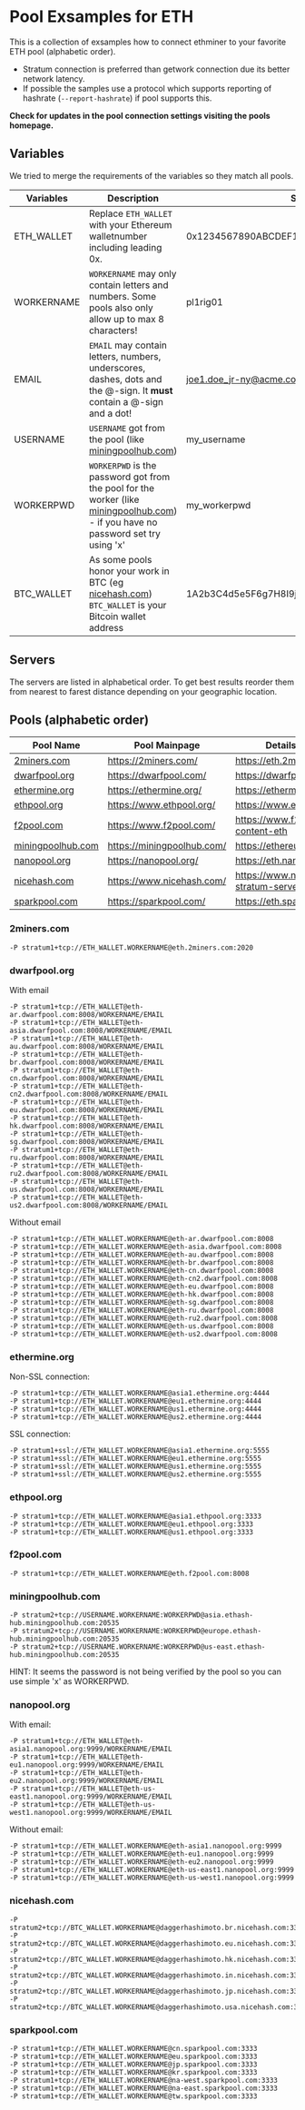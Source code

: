 # Pool Exsamples for ETH
This is a collection of exsamples how to connect ethminer to your favorite ETH pool (alphabetic order).

* Stratum connection is preferred than getwork connection due its better network latency.
* If possible the samples use a protocol which supports reporting of hashrate (`--report-hashrate`) if pool supports this.

**Check for updates in the pool connection settings visiting the pools homepage.**

## Variables

We tried to merge the requirements of the variables so they match all pools.

| Variables  | Description                                                                                                                                               | Sample |
| ---------- | --------------------------------------------------------------------------------------------------------------------------------------------------------- | ---------------------------------------- |
| ETH_WALLET | Replace `ETH_WALLET` with your Ethereum walletnumber including leading 0x.                                                                                | 0x1234567890ABCDEF1234567890abcdef12345678 |
| WORKERNAME | `WORKERNAME` may only contain letters and numbers. Some pools also only allow up to max 8 characters!                                                     | pl1rig01|
| EMAIL      | `EMAIL` may contain letters, numbers, underscores, dashes, dots and the @-sign. It **must** contain a @-sign and a dot!                                   | joe1.doe_jr-ny@acme.com |
| USERNAME   | `USERNAME` got from the pool (like [miningpoolhub.com](#miningpoolhubcom))                                                                                | my_username |
| WORKERPWD  | `WORKERPWD` is the password got from the pool for the worker (like [miningpoolhub.com](#miningpoolhubcom)) - if you have no password set try using 'x'    | my_workerpwd |
| BTC_WALLET | As some pools honor your work in BTC (eg [nicehash.com](#nicehashcom)) `BTC_WALLET` is your Bitcoin wallet address                                        | 1A2b3C4d5e5F6g7H8I9j0kLmNoPqRstUvW |

## Servers
The servers are listed in alphabetical order. To get best results reorder them from nearest to farest distance depending on your geographic location.

## Pools (alphabetic order)
| Pool Name | Pool Mainpage | Details about connection |
| -------- | ---------------------------- | - |
| [2miners.com](#2minerscom) | https://2miners.com/ | https://eth.2miners.com/en/help |
| [dwarfpool.org](#dwarfpoolorg) | https://dwarfpool.com/ | https://dwarfpool.com/eth |
| [ethermine.org](#ethermineorg) | https://ethermine.org/ | https://ethermine.org/|
| [ethpool.org](#ethpoolorg) | https://www.ethpool.org/ | https://www.ethpool.org/ |
| [f2pool.com](#f2poolcom) | https://www.f2pool.com/ | https://www.f2pool.com/help/?#tab-content-eth |
| [miningpoolhub.com](#miningpoolhubcom) | https://miningpoolhub.com/ | https://ethereum.miningpoolhub.com/ |
| [nanopool.org](#nanopoolorg) | https://nanopool.org/ | https://eth.nanopool.org/help |
| [nicehash.com](#nicehashcom) | https://www.nicehash.com/ | https://www.nicehash.com/help/which-stratum-servers-are-available |
| [sparkpool.com](#sparkpoolcom) | https://sparkpool.com/ | https://eth.sparkpool.com/ |



### 2miners.com

  ```
  -P stratum1+tcp://ETH_WALLET.WORKERNAME@eth.2miners.com:2020
  ```

### dwarfpool.org

  With email
  ```
  -P stratum1+tcp://ETH_WALLET@eth-ar.dwarfpool.com:8008/WORKERNAME/EMAIL
  -P stratum1+tcp://ETH_WALLET@eth-asia.dwarfpool.com:8008/WORKERNAME/EMAIL
  -P stratum1+tcp://ETH_WALLET@eth-au.dwarfpool.com:8008/WORKERNAME/EMAIL
  -P stratum1+tcp://ETH_WALLET@eth-br.dwarfpool.com:8008/WORKERNAME/EMAIL
  -P stratum1+tcp://ETH_WALLET@eth-cn.dwarfpool.com:8008/WORKERNAME/EMAIL
  -P stratum1+tcp://ETH_WALLET@eth-cn2.dwarfpool.com:8008/WORKERNAME/EMAIL
  -P stratum1+tcp://ETH_WALLET@eth-eu.dwarfpool.com:8008/WORKERNAME/EMAIL
  -P stratum1+tcp://ETH_WALLET@eth-hk.dwarfpool.com:8008/WORKERNAME/EMAIL
  -P stratum1+tcp://ETH_WALLET@eth-sg.dwarfpool.com:8008/WORKERNAME/EMAIL
  -P stratum1+tcp://ETH_WALLET@eth-ru.dwarfpool.com:8008/WORKERNAME/EMAIL
  -P stratum1+tcp://ETH_WALLET@eth-ru2.dwarfpool.com:8008/WORKERNAME/EMAIL
  -P stratum1+tcp://ETH_WALLET@eth-us.dwarfpool.com:8008/WORKERNAME/EMAIL
  -P stratum1+tcp://ETH_WALLET@eth-us2.dwarfpool.com:8008/WORKERNAME/EMAIL
  ```

  Without email
  ```
  -P stratum1+tcp://ETH_WALLET.WORKERNAME@eth-ar.dwarfpool.com:8008
  -P stratum1+tcp://ETH_WALLET.WORKERNAME@eth-asia.dwarfpool.com:8008
  -P stratum1+tcp://ETH_WALLET.WORKERNAME@eth-au.dwarfpool.com:8008
  -P stratum1+tcp://ETH_WALLET.WORKERNAME@eth-br.dwarfpool.com:8008
  -P stratum1+tcp://ETH_WALLET.WORKERNAME@eth-cn.dwarfpool.com:8008
  -P stratum1+tcp://ETH_WALLET.WORKERNAME@eth-cn2.dwarfpool.com:8008
  -P stratum1+tcp://ETH_WALLET.WORKERNAME@eth-eu.dwarfpool.com:8008
  -P stratum1+tcp://ETH_WALLET.WORKERNAME@eth-hk.dwarfpool.com:8008
  -P stratum1+tcp://ETH_WALLET.WORKERNAME@eth-sg.dwarfpool.com:8008
  -P stratum1+tcp://ETH_WALLET.WORKERNAME@eth-ru.dwarfpool.com:8008
  -P stratum1+tcp://ETH_WALLET.WORKERNAME@eth-ru2.dwarfpool.com:8008
  -P stratum1+tcp://ETH_WALLET.WORKERNAME@eth-us.dwarfpool.com:8008
  -P stratum1+tcp://ETH_WALLET.WORKERNAME@eth-us2.dwarfpool.com:8008
  ```


### ethermine.org

  Non-SSL connection:
  ```
  -P stratum1+tcp://ETH_WALLET.WORKERNAME@asia1.ethermine.org:4444
  -P stratum1+tcp://ETH_WALLET.WORKERNAME@eu1.ethermine.org:4444
  -P stratum1+tcp://ETH_WALLET.WORKERNAME@us1.ethermine.org:4444
  -P stratum1+tcp://ETH_WALLET.WORKERNAME@us2.ethermine.org:4444
  ```

  SSL connection:
  ```
  -P stratum1+ssl://ETH_WALLET.WORKERNAME@asia1.ethermine.org:5555
  -P stratum1+ssl://ETH_WALLET.WORKERNAME@eu1.ethermine.org:5555
  -P stratum1+ssl://ETH_WALLET.WORKERNAME@us1.ethermine.org:5555
  -P stratum1+ssl://ETH_WALLET.WORKERNAME@us2.ethermine.org:5555
  ```


### ethpool.org

  ```
  -P stratum1+tcp://ETH_WALLET.WORKERNAME@asia1.ethpool.org:3333
  -P stratum1+tcp://ETH_WALLET.WORKERNAME@eu1.ethpool.org:3333
  -P stratum1+tcp://ETH_WALLET.WORKERNAME@us1.ethpool.org:3333
  ```


### f2pool.com

  ```
  -P stratum1+tcp://ETH_WALLET.WORKERNAME@eth.f2pool.com:8008
  ```


### miningpoolhub.com

  ```
  -P stratum2+tcp://USERNAME.WORKERNAME:WORKERPWD@asia.ethash-hub.miningpoolhub.com:20535
  -P stratum2+tcp://USERNAME.WORKERNAME:WORKERPWD@europe.ethash-hub.miningpoolhub.com:20535
  -P stratum2+tcp://USERNAME.WORKERNAME:WORKERPWD@us-east.ethash-hub.miningpoolhub.com:20535
  ```

  HINT: It seems the password is not being verified by the pool so you can use simple 'x' as WORKERPWD.


### nanopool.org

  With email:
  ```
  -P stratum1+tcp://ETH_WALLET@eth-asia1.nanopool.org:9999/WORKERNAME/EMAIL
  -P stratum1+tcp://ETH_WALLET@eth-eu1.nanopool.org:9999/WORKERNAME/EMAIL
  -P stratum1+tcp://ETH_WALLET@eth-eu2.nanopool.org:9999/WORKERNAME/EMAIL
  -P stratum1+tcp://ETH_WALLET@eth-us-east1.nanopool.org:9999/WORKERNAME/EMAIL
  -P stratum1+tcp://ETH_WALLET@eth-us-west1.nanopool.org:9999/WORKERNAME/EMAIL
  ```

  Without email:
  ```
  -P stratum1+tcp://ETH_WALLET.WORKERNAME@eth-asia1.nanopool.org:9999
  -P stratum1+tcp://ETH_WALLET.WORKERNAME@eth-eu1.nanopool.org:9999
  -P stratum1+tcp://ETH_WALLET.WORKERNAME@eth-eu2.nanopool.org:9999
  -P stratum1+tcp://ETH_WALLET.WORKERNAME@eth-us-east1.nanopool.org:9999
  -P stratum1+tcp://ETH_WALLET.WORKERNAME@eth-us-west1.nanopool.org:9999
  ```


### nicehash.com

  ```
  -P stratum2+tcp://BTC_WALLET.WORKERNAME@daggerhashimoto.br.nicehash.com:3353
  -P stratum2+tcp://BTC_WALLET.WORKERNAME@daggerhashimoto.eu.nicehash.com:3353
  -P stratum2+tcp://BTC_WALLET.WORKERNAME@daggerhashimoto.hk.nicehash.com:3353
  -P stratum2+tcp://BTC_WALLET.WORKERNAME@daggerhashimoto.in.nicehash.com:3353
  -P stratum2+tcp://BTC_WALLET.WORKERNAME@daggerhashimoto.jp.nicehash.com:3353
  -P stratum2+tcp://BTC_WALLET.WORKERNAME@daggerhashimoto.usa.nicehash.com:3353
  ```


### sparkpool.com

  ```
  -P stratum1+tcp://ETH_WALLET.WORKERNAME@cn.sparkpool.com:3333
  -P stratum1+tcp://ETH_WALLET.WORKERNAME@eu.sparkpool.com:3333
  -P stratum1+tcp://ETH_WALLET.WORKERNAME@jp.sparkpool.com:3333
  -P stratum1+tcp://ETH_WALLET.WORKERNAME@kr.sparkpool.com:3333
  -P stratum1+tcp://ETH_WALLET.WORKERNAME@na-west.sparkpool.com:3333
  -P stratum1+tcp://ETH_WALLET.WORKERNAME@na-east.sparkpool.com:3333
  -P stratum1+tcp://ETH_WALLET.WORKERNAME@tw.sparkpool.com:3333
  ```
